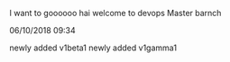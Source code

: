 I want to goooooo
hai welcome to devops
Master barnch

06/10/2018 09:34

newly added v1beta1
newly added v1gamma1

